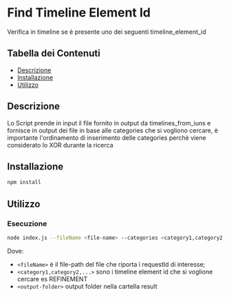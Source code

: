 # Find Timeline Element Id
Verifica in timeline se è presente uno dei seguenti timeline_element_id

## Tabella dei Contenuti

- [Descrizione](#descrizione)
- [Installazione](#installazione)
- [Utilizzo](#utilizzo)

## Descrizione

Lo Script prende in input il file fornito in output da timelines_from_iuns e fornisce in output dei file in base alle categories che si vogliono cercare, è importante l'ordinamento di inserimento delle categories perchè viene considerato lo XOR durante la ricerca

## Installazione

```bash
npm install
```

## Utilizzo

### Esecuzione
```bash
node index.js --fileName <file-name> --categories <category1,category2,...> [--outputFolder <output-folder>]
```
Dove:
- `<fileName>` è il file-path del file che riporta i requestId di interesse;
- `<category1,category2,...>` sono i timeline element id che si voglione cercare es REFINEMENT
- `<output-folder>` output folder nella cartella result

